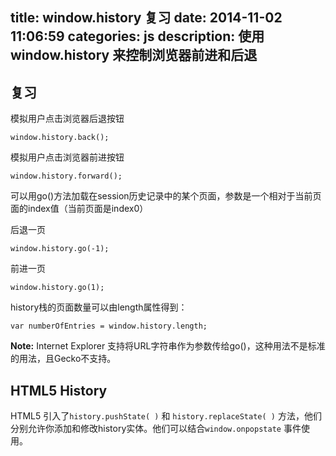 title: window.history 复习
date: 2014-11-02 11:06:59
categories: js
description: 使用 window.history 来控制浏览器前进和后退
---


## 复习

模拟用户点击浏览器后退按钮
```
window.history.back();
```

模拟用户点击浏览器前进按钮
```
window.history.forward();
```

可以用go()方法加载在session历史记录中的某个页面，参数是一个相对于当前页面的index值（当前页面是index0）

后退一页
```
window.history.go(-1);
```
前进一页
```
window.history.go(1);
```

history栈的页面数量可以由length属性得到：
```
var numberOfEntries = window.history.length;
```

**Note:**  Internet Explorer 支持将URL字符串作为参数传给go()，这种用法不是标准的用法，且Gecko不支持。

## HTML5 History

HTML5 引入了`history.pushState( )` 和 `history.replaceState( )` 方法，他们分别允许你添加和修改history实体。他们可以结合`window.onpopstate` 事件使用。

